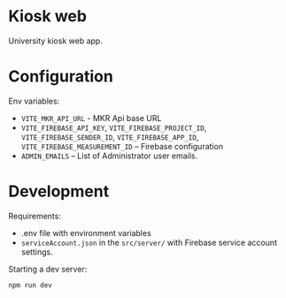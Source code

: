 # Kiosk web

University kiosk web app.

# Configuration

Env variables:

* `VITE_MKR_API_URL` - MKR Api base URL
* `VITE_FIREBASE_API_KEY`, `VITE_FIREBASE_PROJECT_ID`, `VITE_FIREBASE_SENDER_ID`, `VITE_FIREBASE_APP_ID`, `VITE_FIREBASE_MEASUREMENT_ID` – Firebase configuration
* `ADMIN_EMAILS` – List of Administrator user emails.

# Development

Requirements:
* .env file with environment variables
* `serviceAccount.json` in the `src/server/` with Firebase service account settings.

Starting a dev server:

```bash
npm run dev
```
